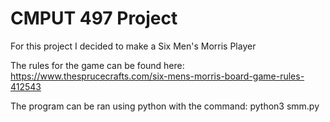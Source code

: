 # CMPUT 497 Project

For this project I decided to make a Six Men's Morris Player

The rules for the game can be found here: https://www.thesprucecrafts.com/six-mens-morris-board-game-rules-412543

The program can be ran using python with the command:  python3 smm.py
